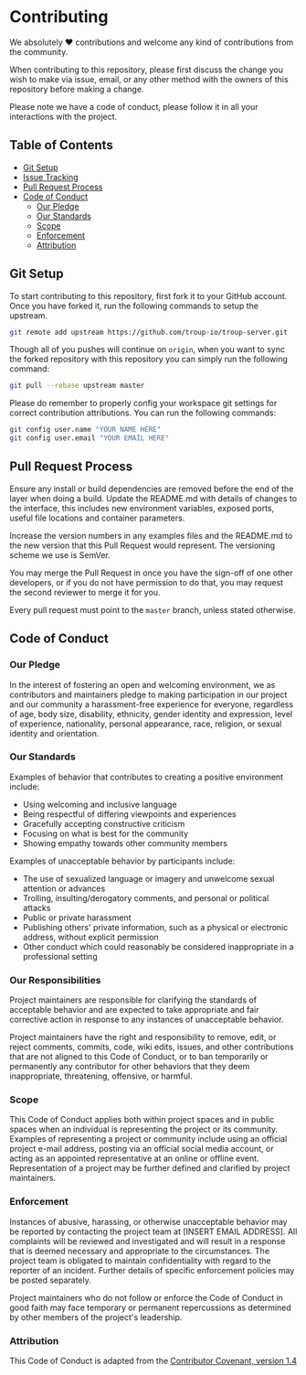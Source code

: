 # Contributing

We absolutely ❤️ contributions and welcome any kind of contributions from the community.

When contributing to this repository, please first discuss the change you wish to make via issue, email, or any other method with the owners of this repository before making a change.

Please note we have a code of conduct, please follow it in all your interactions with the project.

## Table of Contents

-   [Git Setup](#git-setup)
-   [Issue Tracking](#issue-tracking)
-   [Pull Request Process](#pull-request-process)
-   [Code of Conduct](#code-of-conduct)
    -   [Our Pledge](#our-pledge)
    -   [Our Standards](#our-standards)
    -   [Scope](#scope)
    -   [Enforcement](#enforcement)
    -   [Attribution](#attribution)

## Git Setup

To start contributing to this repository, first fork it to your GitHub account. Once you have forked it, run the following commands to setup the upstream.

```bash
git remote add upstream https://github.com/troup-io/troup-server.git
```

Though all of you pushes will continue on `origin`, when you want to sync the forked repository with this repository you can simply run the following command:

```bash
git pull --rebase upstream master
```

Please do remember to properly config your workspace git settings for correct contribution attributions. You can run the following commands:

```bash
git config user.name "YOUR NAME HERE"
git config user.email "YOUR EMAIL HERE"
```

## Pull Request Process

Ensure any install or build dependencies are removed before the end of the layer when doing a build.
Update the README.md with details of changes to the interface, this includes new environment variables, exposed ports, useful file locations and container parameters.

Increase the version numbers in any examples files and the README.md to the new version that this Pull Request would represent. The versioning scheme we use is SemVer.

You may merge the Pull Request in once you have the sign-off of one other developers, or if you do not have permission to do that, you may request the second reviewer to merge it for you.

Every pull request must point to the `master` branch, unless stated otherwise.

## Code of Conduct

### Our Pledge

In the interest of fostering an open and welcoming environment, we as contributors and maintainers pledge to making participation in our project and our community a harassment-free experience for everyone, regardless of age, body size, disability, ethnicity, gender identity and expression, level of experience, nationality, personal appearance, race, religion, or sexual identity and orientation.

### Our Standards

Examples of behavior that contributes to creating a positive environment include:

-   Using welcoming and inclusive language
-   Being respectful of differing viewpoints and experiences
-   Gracefully accepting constructive criticism
-   Focusing on what is best for the community
-   Showing empathy towards other community members

Examples of unacceptable behavior by participants include:

-   The use of sexualized language or imagery and unwelcome sexual attention or advances
-   Trolling, insulting/derogatory comments, and personal or political attacks
-   Public or private harassment
-   Publishing others' private information, such as a physical or electronic address, without explicit permission
-   Other conduct which could reasonably be considered inappropriate in a professional setting

### Our Responsibilities

Project maintainers are responsible for clarifying the standards of acceptable behavior and are expected to take appropriate and fair corrective action in response to any instances of unacceptable behavior.

Project maintainers have the right and responsibility to remove, edit, or reject comments, commits, code, wiki edits, issues, and other contributions that are not aligned to this Code of Conduct, or to ban temporarily or permanently any contributor for other behaviors that they deem inappropriate, threatening, offensive, or harmful.

### Scope

This Code of Conduct applies both within project spaces and in public spaces when an individual is representing the project or its community. Examples of representing a project or community include using an official project e-mail address, posting via an official social media account, or acting as an appointed representative at an online or offline event. Representation of a project may be further defined and clarified by project maintainers.

### Enforcement

Instances of abusive, harassing, or otherwise unacceptable behavior may be reported by contacting the project team at [INSERT EMAIL ADDRESS]. All complaints will be reviewed and investigated and will result in a response that is deemed necessary and appropriate to the circumstances. The project team is obligated to maintain confidentiality with regard to the reporter of an incident. Further details of specific enforcement policies may be posted separately.

Project maintainers who do not follow or enforce the Code of Conduct in good faith may face temporary or permanent repercussions as determined by other members of the project's leadership.

### Attribution

This Code of Conduct is adapted from the [Contributor Covenant, version 1.4](http://contributor-covenant.org/version/1/4)
